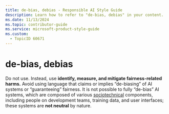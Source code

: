 ```yaml
---
title: de-bias, debias - Responsible AI Style Guide
description: Learn how to refer to "de-bias, debias" in your content.
ms.date: 11/13/2024
ms.topic: contributor-guide
ms.service: microsoft-product-style-guide
ms.custom:
  - TopicID 60671
---
```



# de-bias, debias

Do not use. Instead, use **identify, measure, and mitigate fairness-related harms.** Avoid using language that claims or implies “de-biasing” of AI systems or “guaranteeing” fairness. It is not possible to fully “de-bias” AI systems, which are composed of various [sociotechnical](~\responsible-ai-style-guide\a-z-word-list\s\sociotechnical.md) components, including people on development teams, training data, and user interfaces; these systems are **not neutral** by nature.